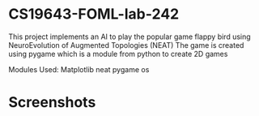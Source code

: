 # CS19643-FOML-lab-242

This project implements an AI to play the popular game flappy bird using NeuroEvolution of Augmented Topologies (NEAT) 
The game is created using pygame which is a module from python to create 2D games

Modules Used:
Matplotlib
neat
pygame
os

# Screenshots




